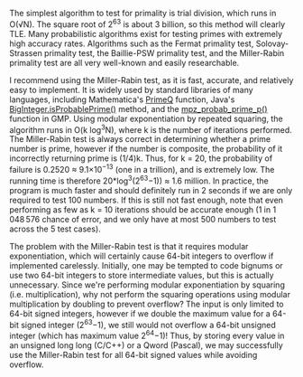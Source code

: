 The simplest algorithm to test for primality is trial division, which runs in O(√N). The square root of 2<sup>63</sup> is about 3 billion, so this
method will clearly TLE. Many probabilistic algorithms exist for testing primes with extremely high accuracy rates. 
Algorithms such as the Fermat primality test, Solovay-Strassen primality test, the Baillie-PSW primality test, 
and the Miller-Rabin primality test are all very well-known and easily researchable.


I recommend using the Miller-Rabin test, as it is fast, accurate, and relatively easy to implement.
It is widely used by standard libraries of many languages, including Mathematica's [PrimeQ](https://reference.wolfram.com/legacy/v5_2/Add-onsLinks/StandardPackages/NumberTheory/PrimeQ.html) function, 
Java's [BigInteger.isProbablePrime()](http://developer.classpath.org/doc/java/math/BigInteger-source.html) method, and the [mpz_probab_prime_p()](https://gmplib.org/manual/Number-Theoretic-Functions.html#Number-Theoretic-Functions) function in GMP. Using modular exponentiation by repeated 
squaring, the algorithm runs in O(k log<sup>3</sup>N), where k is the number of iterations performed. The Miller-Rabin test is always correct in 
determining whether a prime number is prime, however if the number is composite, the probability of it incorrectly returning prime is 
(1/4)k. Thus, for k = 20, the probability of failure is 0.2520 ≈ 9.1×10<sup>−13</sup> (one in a trillion), and is extremely low. 
The running time is therefore 20*log<sup>3</sup>(2<sup>63</sup>−1)) ≈ 1.6 million. In practice, the program is much faster and should definitely run in 
2 seconds if we are only required to test 100 numbers. If this is still not fast enough, note that even performing as few as k = 10 
iterations should be accurate enough 
(1 in 1 048 576 chance of error, and we only have at most 500 numbers to test across the 5 test cases).

The problem with the Miller-Rabin test is that it requires modular exponentiation, which will certainly cause 64-bit integers to overflow 
if implemented carelessly. Initially, one may be tempted to code bignums or use two 64-bit integers to store intermediate values, 
but this is actually unnecessary. Since we're performing modular exponentiation by squaring (i.e. multiplication), 
why not perform the squaring operations using modular multiplication by doubling to prevent overflow? 
The input is only limited to 64-bit signed integers, however if we double the maximum value for a 64-bit signed integer (2<sup>63</sup>−1), 
we still would not overflow a 64-bit unsigned integer (which has maximum value 2<sup>64</sup>−1)! Thus, by storing every value in an 
unsigned long long (C/C++) or a Qword (Pascal), we may successfully use the Miller-Rabin test for all 64-bit signed values 
while avoiding overflow.
